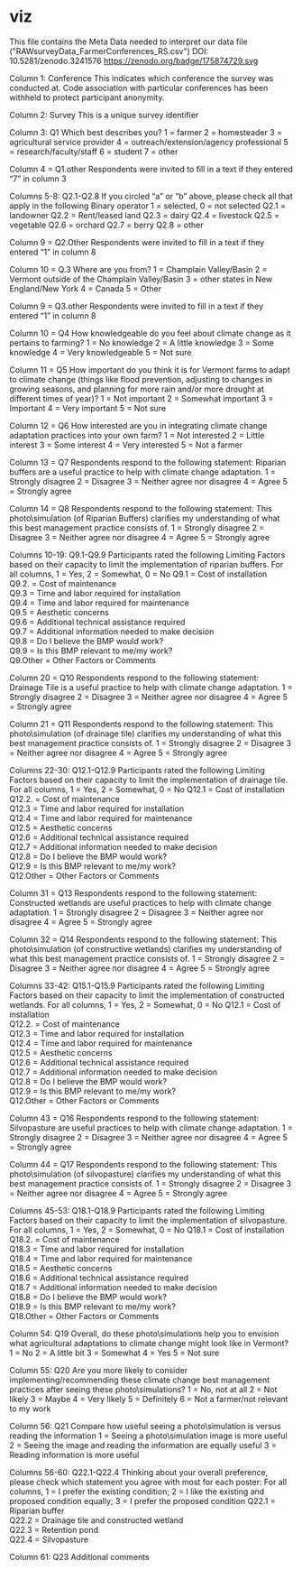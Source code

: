 # viz

This file contains the Meta Data needed to interpret our data file ("RAWsurveyData_FarmerConferences_RS.csv") 
DOI: 10.5281/zenodo.3241576
https://zenodo.org/badge/175874729.svg

Column 1: Conference
This indicates which conference the survey was conducted at. Code association with particular conferences has been withheld to protect participant anonymity.

Column 2: Survey
This is a unique survey identifier

Column 3: Q1
Which best describes you?
1 = farmer
2 = homesteader
3 = agricultural service provider
4 = outreach/extension/agency professional
5 = research/faculty/staff
6 = student
7 = other

Column 4 = Q1.other
Respondents were invited to fill in a text if they entered “7” in column 3

Columns 5-8: Q2.1-Q2.8
If you circled “a” or “b” above, please check all that apply in the following
Binary operator 1 = selected, 0 = not selected
Q2.1 = landowner
Q2.2 = Rent/leased land
Q2.3 = dairy
Q2.4 = livestock
Q2.5 = vegetable
Q2.6 = orchard
Q2.7 = berry
Q2.8 = other

Column 9 = Q2.Other
Respondents were invited to fill in a text if they entered “1” in column 8

Column 10 = Q.3
Where are you from?
1 = Champlain Valley/Basin
2 = Vermont outside of the Champlain Valley/Basin
3 = other states in New England/New York
4 = Canada
5 = Other

Column 9 = Q3.other
Respondents were invited to fill in a text if they entered “1” in column 8

Column 10 = Q4 
How knowledgeable do you feel about climate change as it pertains to farming?
1 = No knowledge
2 = A little knowledge
3 = Some knowledge
4 = Very knowledgeable
5 = Not sure

Column 11 = Q5
How important do you think it is for Vermont farms to adapt to climate change (things like flood prevention, adjusting to changes in growing seasons, and planning for more rain and/or more drought at different times of year)?
1 = Not important
2 = Somewhat important
3 = Important
4 = Very important
5 = Not sure

Column 12 = Q6
How interested are you in integrating climate change adaptation practices into your own farm?
1 = Not interested
2 = Little interest
3 = Some interest
4 = Very interested
5 = Not a farmer

Column 13 = Q7
Respondents respond to the following statement: Riparian buffers are a useful practice to help with climate change adaptation.
1 = Strongly disagree
2 = Disagree
3 = Neither agree nor disagree
4 = Agree
5 = Strongly agree

Column 14 = Q8
Respondents respond to the following statement: This photo\simulation (of Riparian Buffers) clarifies my understanding of what this best management practice consists of.
1 = Strongly disagree
2 = Disagree
3 = Neither agree nor disagree
4 = Agree
5 = Strongly agree

Columns 10-19: Q9.1-Q9.9
Participants rated the following Limiting Factors based on their capacity to limit the implementation of riparian buffers.
For all columns, 1 = Yes, 2 = Somewhat, 0 = No
Q9.1 = Cost of installation			
Q9.2. = Cost of maintenance			
Q9.3 = Time and labor required for installation			
Q9.4 = Time and labor required for maintenance			
Q9.5 = Aesthetic concerns			
Q9.6 = Additional technical assistance required			
Q9.7 = Additional information needed to make decision			
Q9.8 = Do I believe the BMP would work?			
Q9.9 = Is this BMP relevant to me/my work?			
Q9.Other = Other Factors or Comments

Column 20 = Q10
Respondents respond to the following statement: Drainage Tile is a useful practice to help with climate change adaptation.
1 = Strongly disagree
2 = Disagree
3 = Neither agree nor disagree
4 = Agree
5 = Strongly agree

Column 21 = Q11
Respondents respond to the following statement: This photo\simulation (of drainage tile) clarifies my understanding of what this best management practice consists of.
1 = Strongly disagree
2 = Disagree
3 = Neither agree nor disagree
4 = Agree
5 = Strongly agree

Columns 22-30: Q12.1-Q12.9
Participants rated the following Limiting Factors based on their capacity to limit the implementation of drainage tile.
For all columns, 1 = Yes, 2 = Somewhat, 0 = No
Q12.1 = Cost of installation			
Q12.2. = Cost of maintenance			
Q12.3 = Time and labor required for installation			
Q12.4 = Time and labor required for maintenance			
Q12.5 = Aesthetic concerns			
Q12.6 = Additional technical assistance required			
Q12.7 = Additional information needed to make decision			
Q12.8 = Do I believe the BMP would work?			
Q12.9 = Is this BMP relevant to me/my work?			
Q12.Other = Other Factors or Comments

Column 31 = Q13
Respondents respond to the following statement: Constructed wetlands are useful practices to help with climate change adaptation.
1 = Strongly disagree
2 = Disagree
3 = Neither agree nor disagree
4 = Agree
5 = Strongly agree

Column 32 = Q14
Respondents respond to the following statement: This photo\simulation (of constructive wetlands) clarifies my understanding of what this best management practice consists of.
1 = Strongly disagree
2 = Disagree
3 = Neither agree nor disagree
4 = Agree
5 = Strongly agree

Columns 33-42: Q15.1-Q15.9
Participants rated the following Limiting Factors based on their capacity to limit the implementation of constructed wetlands.
For all columns, 1 = Yes, 2 = Somewhat, 0 = No
Q12.1 = Cost of installation			
Q12.2. = Cost of maintenance			
Q12.3 = Time and labor required for installation			
Q12.4 = Time and labor required for maintenance			
Q12.5 = Aesthetic concerns			
Q12.6 = Additional technical assistance required			
Q12.7 = Additional information needed to make decision			
Q12.8 = Do I believe the BMP would work?			
Q12.9 = Is this BMP relevant to me/my work?			
Q12.Other = Other Factors or Comments

Column 43 = Q16
Respondents respond to the following statement: Silvopasture are useful practices to help with climate change adaptation.
1 = Strongly disagree
2 = Disagree
3 = Neither agree nor disagree
4 = Agree
5 = Strongly agree

Column 44 = Q17
Respondents respond to the following statement: This photo\simulation (of silvopasture) clarifies my understanding of what this best management practice consists of.
1 = Strongly disagree
2 = Disagree
3 = Neither agree nor disagree
4 = Agree
5 = Strongly agree

Columns 45-53: Q18.1-Q18.9
Participants rated the following Limiting Factors based on their capacity to limit the implementation of silvopasture.
For all columns, 1 = Yes, 2 = Somewhat, 0 = No
Q18.1 = Cost of installation			
Q18.2. = Cost of maintenance			
Q18.3 = Time and labor required for installation			
Q18.4 = Time and labor required for maintenance			
Q18.5 = Aesthetic concerns			
Q18.6 = Additional technical assistance required			
Q18.7 = Additional information needed to make decision			
Q18.8 = Do I believe the BMP would work?			
Q18.9 = Is this BMP relevant to me/my work?			
Q18.Other = Other Factors or Comments

Column 54: Q19
Overall, do these photo\simulations help you to envision what agricultural adaptations to climate change might look like in Vermont?
1 = No
2 = A little bit
3 = Somewhat
4 = Yes
5 = Not sure
 
Column 55: Q20
Are you more likely to consider implementing/recommending these climate change best management practices after seeing these photo\simulations?
1 = No, not at all
2 = Not likely
3 = Maybe
4 = Very likely
5 = Definitely
6 = Not a farmer/not relevant to my work

Column 56: Q21
Compare how useful seeing a photo\simulation is versus reading the information 
1 = Seeing a photo\simulation image is more useful
2 = Seeing the image and reading the information are equally useful
3 = Reading information is more useful

Columns 56-60: Q22.1-Q22.4
Thinking about your overall preference, please check which statement you agree with most for each poster:
For all columns, 1 = I prefer the existing condition; 2 = I like the existing and proposed condition equally; 3 = I prefer the proposed condition
Q22.1 = Riparian buffer			
Q22.2 = Drainage tile and constructed wetland			
Q22.3 = Retention pond			
Q22.4 = Silvopasture			

Column 61: Q23
Additional comments
